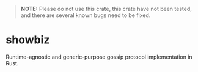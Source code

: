 > **NOTE:** Please do not use this crate, this crate have not been tested, and there are several known bugs need to be fixed.

# showbiz
Runtime-agnostic and generic-purpose gossip protocol implementation in Rust.

